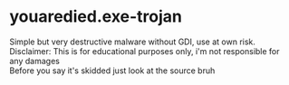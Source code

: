 # youaredied.exe-trojan
Simple but very destructive malware without GDI, use at own risk. Disclaimer: This is for educational purposes only, i'm not responsible for any damages
<br>
Before you say it's skidded just look at the source bruh
